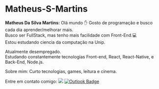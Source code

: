 
# Matheus-S-Martins
<!--- <img src="http://github.com/MatheusSilvaMartins.png" alt="matheus"/> <br/> --->
**Matheus Da Silva Martins:** Olá mundo :hand: Gosto de programação e busco cada dia aprender/melhorar mais.<br/>Busco ser FullStack, mas tenho mais facilidade com Front-End.:computer: 
<br/>Estou estudando ciencia da computação na Unip.

Atualmente desempregado. <br/>
Estudando constantemente tecnologias Front-end, React, React-Native, e Back-End, Node.js.

Sobre mim: Curto tecnologias, games, leitura e cinema.

Entre em contato comigo: [![](https://img.shields.io/badge/Linkedin-blue)](https://www.linkedin.com/in/matheus-martins-8a031015b/) [![Outlook Badge](https://img.shields.io/badge/Outlook-blue)](mailto:matheus_smartins96@hotmail.com)

<!---
Matheus-S-Martins/Matheus-S-Martins is a ✨ special ✨ repository because its `README.md` (this file) appears on your GitHub profile.
You can click the Preview link to take a look at your changes.
--->
